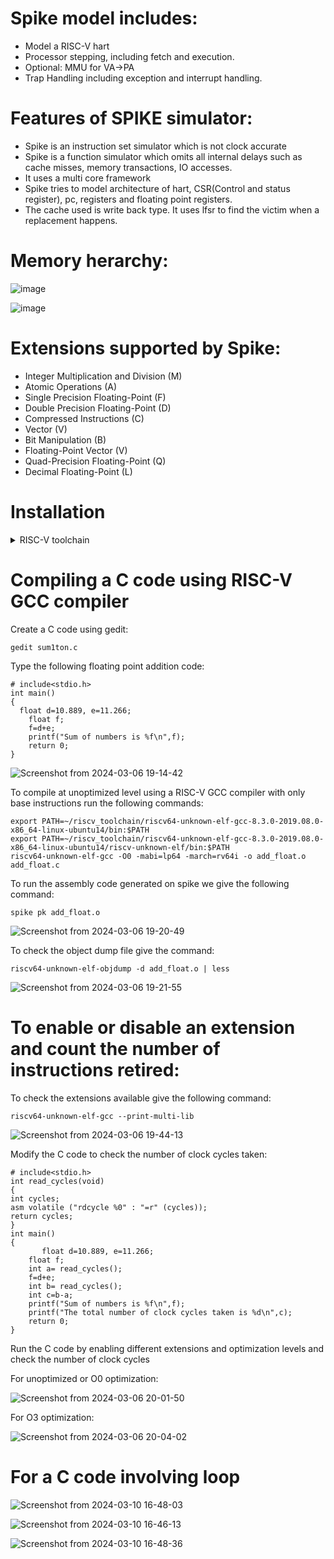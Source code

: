 # Spike model includes:
* Model a RISC-V hart
* Processor stepping, including fetch and execution.
* Optional: MMU for VA->PA
* Trap Handling including exception and interrupt handling.
  
# Features of SPIKE simulator:
* Spike is an instruction set simulator which is not clock accurate
* Spike is a function simulator which omits all internal delays such as cache misses, memory transactions, IO accesses.
* It uses a multi core framework
* Spike tries to model architecture of hart, CSR(Control and status register), pc, registers and floating point registers.
* The cache used is write back type. It uses lfsr to find the victim when a replacement happens.

# Memory herarchy:
![image](https://github.com/Spoorthi102003/Spike-basics/assets/143829280/263e4e9a-d6d9-4f97-93ef-531a707f0d9a)

![image](https://github.com/Spoorthi102003/Spike-basics/assets/143829280/1adbd15b-1f15-430c-b6d7-44fdd34d5f78)

# Extensions supported by Spike:
* Integer Multiplication and Division (M)
* Atomic Operations (A) 
* Single Precision Floating-Point (F)
* Double Precision Floating-Point (D)
* Compressed Instructions (C)
* Vector (V)
* Bit Manipulation (B)
* Floating-Point Vector (V)
* Quad-Precision Floating-Point (Q)
* Decimal Floating-Point (L)

# Installation
<details>
<summary> RISC-V toolchain </summary>
  
https://github.com/kunalg123/riscv_workshop_collaterals/blob/master/run.sh

* Download the run.sh
  
* Open terminal

* cd Downloads

* ./run.sh
</details>

# Compiling a C code using RISC-V GCC compiler

Create a C code using gedit:

```
gedit sum1ton.c
```
Type the following floating point addition code:
```
# include<stdio.h>
int main()
{
  float d=10.889, e=11.266;
	float f;
	f=d+e;
	printf("Sum of numbers is %f\n",f);
	return 0;
}
```

![Screenshot from 2024-03-06 19-14-42](https://github.com/Spoorthi102003/Spike-basics/assets/143829280/b4818258-14b5-4650-8687-665db7e083a9)


To compile at unoptimized level using a RISC-V GCC compiler with only base instructions run the following commands:
```
export PATH=~/riscv_toolchain/riscv64-unknown-elf-gcc-8.3.0-2019.08.0-x86_64-linux-ubuntu14/bin:$PATH
export PATH=~/riscv_toolchain/riscv64-unknown-elf-gcc-8.3.0-2019.08.0-x86_64-linux-ubuntu14/riscv-unknown-elf/bin:$PATH
riscv64-unknown-elf-gcc -O0 -mabi=lp64 -march=rv64i -o add_float.o add_float.c
```
To run the assembly code generated on spike we give the following command:
```
spike pk add_float.o
```

![Screenshot from 2024-03-06 19-20-49](https://github.com/Spoorthi102003/Spike-basics/assets/143829280/7f047a72-2330-4574-a3b2-ef4d4df83839)


To check the object dump file give the command:
```
riscv64-unknown-elf-objdump -d add_float.o | less
```

![Screenshot from 2024-03-06 19-21-55](https://github.com/Spoorthi102003/Spike-basics/assets/143829280/03a6935a-5f96-4616-819f-8cb2dff092fb)

# To enable or disable an extension and count the number of instructions retired:

To check the extensions available give the following command:
```
riscv64-unknown-elf-gcc --print-multi-lib
```

![Screenshot from 2024-03-06 19-44-13](https://github.com/Spoorthi102003/Spike-basics/assets/143829280/76a29e47-b3ad-4e9e-ac25-79e6dcb24b49)

Modify the C code to check the number of clock cycles taken:
```
# include<stdio.h>
int read_cycles(void)
{
int cycles;
asm volatile ("rdcycle %0" : "=r" (cycles));
return cycles;
}
int main()
{
       float d=10.889, e=11.266;
	float f;
	int a= read_cycles();
	f=d+e;
	int b= read_cycles();
	int c=b-a;
	printf("Sum of numbers is %f\n",f);
	printf("The total number of clock cycles taken is %d\n",c);
	return 0;
}
```
Run the C code by enabling different extensions and optimization levels and check the number of clock cycles

For unoptimized or O0 optimization:

![Screenshot from 2024-03-06 20-01-50](https://github.com/Spoorthi102003/Spike-basics/assets/143829280/8426efd1-ae93-4721-99ad-405df923c9c3)

For O3 optimization:

![Screenshot from 2024-03-06 20-04-02](https://github.com/Spoorthi102003/Spike-basics/assets/143829280/217c37fd-3e25-4df6-8452-8dd6eac91f06)

# For a C code involving loop

![Screenshot from 2024-03-10 16-48-03](https://github.com/Spoorthi102003/Spike-basics/assets/143829280/4ce9ba02-f27c-4c7a-8824-6e8ca612a9bb)


![Screenshot from 2024-03-10 16-46-13](https://github.com/Spoorthi102003/Spike-basics/assets/143829280/8a1cb294-5e8b-4db0-8d61-38b85c886420)


![Screenshot from 2024-03-10 16-48-36](https://github.com/Spoorthi102003/Spike-basics/assets/143829280/ba4c6bf4-e376-446f-bd88-6a1f6a8a71b3)

